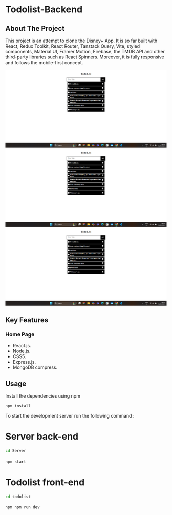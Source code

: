 ﻿# Todolist-Backend

## About The Project

This project is an attempt to clone the Disney+ App. It is so far built with React, Redux Toolkit, React Router, Tanstack Query, Vite, styled components, Material UI, Framer Motion, Firebase, the TMDB API and other third-party libraries such as React Spinners. Moreover, it is fully responsive and follows the mobile-first concept.

![App Screenshot](screenshort/Screenshot1.png)
![App Screenshot](screenshort/Screenshot2.png)
![App Screenshot](screenshort/Screenshot3.png)


## Key Features

### Home Page

- React.js.
- Node.js.
- CSS5.
- Express.js.
- MongoDB compress.


## Usage

Install the dependencies using npm

   ```bash
   npm install
   ```

To start the development server run the following command :

# Server back-end
```bash
cd Server

npm start 
```
# Todolist front-end
```bash
cd todolist

npm npm run dev 
```



